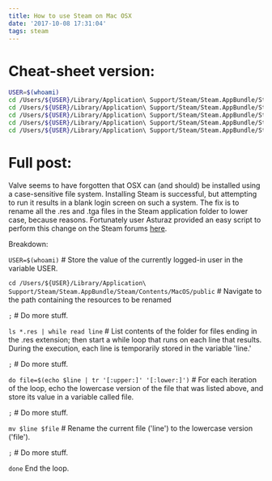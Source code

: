 ```yaml
---
title: How to use Steam on Mac OSX
date: '2017-10-08 17:31:04'
tags: steam
---
```


# Cheat-sheet version:
~~~ bash
USER=$(whoami)
cd /Users/${USER}/Library/Application\ Support/Steam/Steam.AppBundle/Steam/Contents/MacOS/public; ls *.res | while read line ; do file=$(echo $line | tr '[:upper:]' '[:lower:]'); mv $line $file; done
cd /Users/${USER}/Library/Application\ Support/Steam/Steam.AppBundle/Steam/Contents/MacOS/steam/cached/; ls *.res | while read line ; do file=$(echo $line | tr '[:upper:]' '[:lower:]'); mv $line $file; done
cd /Users/${USER}/Library/Application\ Support/Steam/Steam.AppBundle/Steam/Contents/MacOS/friends; ls *.res | while read line ; do file=$(echo $line | tr '[:upper:]' '[:lower:]'); mv $line $file; done
cd /Users/${USER}/Library/Application\ Support/Steam/Steam.AppBundle/Steam/Contents/MacOS/graphics; ls *.tga | while read line ; do file=$(echo $line | tr '[:upper:]' '[:lower:]'); mv $line $file; done
cd /Users/${USER}/Library/Application\ Support/Steam/Steam.AppBundle/Steam/Contents/MacOS/servers; ls *.tga | while read line ; do file=$(echo $line | tr '[:upper:]' '[:lower:]'); mv $line $file; done
~~~

# Full post:
Valve seems to have forgotten that OSX can (and should) be installed using a case-sensitive file system. Installing Steam is successful, but attempting to run it results in a blank login screen on such a system. The fix is to rename all the .res and .tga files in the Steam application folder to lower case, because reasons. Fortunately user Asturaz provided an easy script to perform this change on the Steam forums [here](https://steamcommunity.com/discussions/forum/2/282992646978253149/#c282992646985999495).

Breakdown:

`USER=$(whoami)` # Store the value of the currently logged-in user in the variable USER.

`cd /Users/${USER}/Library/Application\ Support/Steam/Steam.AppBundle/Steam/Contents/MacOS/public` # Navigate to the path containing the resources to be renamed

`;` # Do more stuff.

`ls *.res | while read line` # List contents of the folder for files ending in the .res extension; then start a while loop that runs on each line that results. During the execution, each line is temporarily stored in the variable 'line.'

`;` # Do more stuff.

`do file=$(echo $line | tr '[:upper:]' '[:lower:]')` # For each iteration of the loop, echo the lowercase version of the file that was listed above, and store its value in a variable called file.

`;` # Do more stuff.

`mv $line $file` # Rename the current file ('line') to the lowercase version ('file').

`;` # Do more stuff.

`done` End the loop.
